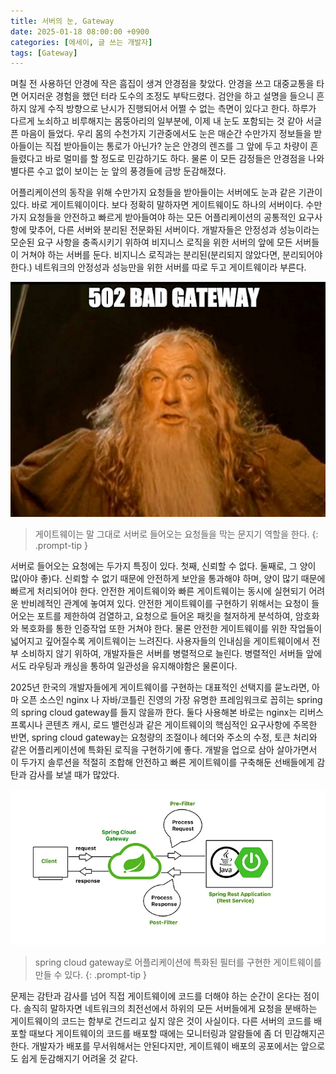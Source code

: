 ```yaml
---
title: 서버의 눈, Gateway
date: 2025-01-18 08:00:00 +0900
categories: [에세이, 글 쓰는 개발자]
tags: [Gateway]
---
```

며칠 전 사용하던 안경에 작은 흠집이 생겨 안경점을 찾았다. 안경을 쓰고 대중교통을 타면 어지러운 경험을 했던 터라 도수의 조정도 부탁드렸다. 검안을 하고 설명을 들으니 흔하지 않게 수직 방향으로 난시가 진행되어서 어쩔 수 없는 측면이 있다고 한다. 하루가 다르게 노쇠하고 비루해지는 몸뚱아리의 일부분에, 이제 내 눈도 포함되는 것 같아 서글픈 마음이 들었다. 우리 몸의 수천가지 기관중에서도 눈은 매순간 수만가지 정보들을 받아들이는 직접 받아들이는 통로가 아닌가? 눈은 안경의 렌즈를 그 앞에 두고 차량이 흔들렸다고 바로 멀미를 할 정도로 민감하기도 하다. 물론 이 모든 감정들은 안경점을 나와 별다른 수고 없이 보이는 눈 앞의 풍경들에 금방 둔감해졌다. 

어플리케이션의 동작을 위해 수만가지 요청들을 받아들이는 서버에도 눈과 같은 기관이 있다. 바로 게이트웨이이다. 보다 정확히 말하자면 게이트웨이도 하나의 서버이다. 수만가지 요청들을 안전하고 빠르게 받아들여야 하는 모든 어플리케이션의 공통적인 요구사항에 맞추어, 다른 서버와 분리된 전문화된 서버이다. 개발자들은 안정성과 성능이라는 모순된 요구 사항을 충족시키기 위하여 비지니스 로직을 위한 서버의 앞에 모든 서버들이 거쳐야 하는 서버를 둔다. 비지니스 로직과는 분리된(분리되지 않았다면, 분리되어야 한다.) 네트워크의 안정성과 성능만을 위한 서버를 따로 두고 게이트웨이라 부른다.  

![](/assets/img/shall-not-pass.webp)

> 게이트웨이는 말 그대로 서버로 들어오는 요청들을 막는 문지기 역할을 한다.
{: .prompt-tip }

서버로 들어오는 요청에는 두가지 특징이 있다. 첫째, 신뢰할 수 없다. 둘째로, 그 양이 많(아야 좋)다. 신뢰할 수 없기 때문에 안전하게 보안을 통과해야 하며, 양이 많기 때문에 빠르게 처리되어야 한다. 안전한 게이트웨이와 빠른 게이트웨이는 동시에 실현되기 어려운 반비례적인 관계에 놓여져 있다. 안전한 게이트웨이를 구현하기 위해서는 요청이 들어오는 포트를 제한하여 검열하고, 요청으로 들어온 패킷을 철저하게 분석하여, 암호화와 복호화를 통한 인증작업 또한 거쳐야 한다. 물론 안전한 게이트웨이를 위한 작업들이 넓어지고 깊어질수록 게이트웨이는 느려진다. 사용자들의 인내심을 게이트웨이에서 전부 소비하지 않기 위하여, 개발자들은 서버를 병렬적으로 늘린다. 병렬적인 서버들 앞에서도 라우팅과 캐싱을 통하여 일관성을 유지해야함은 물론이다. 

2025년 한국의 개발자들에게 게이트웨이를 구현하는 대표적인 선택지를 묻노라면, 아마 오픈 소스인 nginx 나 자바/코틀린 진영의 가장 유명한 프레임워크로 꼽히는 spring의 spring cloud gateway를 들지 않을까 한다. 둘다 사용해본 바로는 nginx는 리버스 프록시나 콘텐츠 캐시, 로드 밸런싱과 같은 게이트웨이의 핵심적인 요구사항에 주목한 반면, spring cloud gateway는 요청량의 조절이나 헤더와 주소의 수정, 토큰 처리와 같은 어플리케이션에 특화된 로직을 구현하기에 좋다. 개발을 업으로 삼아 살아가면서 이 두가지 솔루션을 적절히 조합해 안전하고 빠른 게이트웨이를 구축해둔 선배들에게 감탄과 감사를 보낼 때가 많았다.

![](/assets/img/spring-cloud-gateway.webp)

> spring cloud gateway로 어플리케이션에 특화된 필터를 구현한 게이트웨이를 만들 수 있다.
{: .prompt-tip }

문제는 감탄과 감사를 넘어 직접 게이트웨이에 코드를 더해야 하는 순간이 온다는 점이다. 솔직히 말하자면 네트워크의 최전선에서 하위의 모든 서버들에게 요청을 분배하는 게이트웨이의 코드는 함부로 건드리고 싶지 않은 것이 사실이다. 다른 서버의 코드를 배포할 때보다 게이트웨이의 코드를 배포할 때에는 모니터링과 알람들에 좀 더 민감해지곤 한다. 개발자가 배포를 무서워해서는 안된다지만, 게이트웨이 배포의 공포에서는 앞으로도 쉽게 둔감해지기 어려울 것 같다.